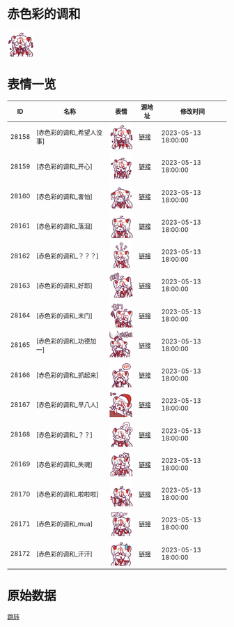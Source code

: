 # 赤色彩的调和

<img src="./cover.png" height="60" alt="cover" />

# 表情一览

|ID|名称|表情|源地址|修改时间|
|----|----|----|----|----|
|28158|[赤色彩的调和_希望人没事]|<img src="./pic/028158_%5B赤色彩的调和_希望人没事%5D.png" height="60" alt="希望人没事"/>|[链接](https://i0.hdslb.com/bfs/garb/ea602e582b89831b5e30e2fc843acf211bc58fb6.png)|2023-05-13 18:00:00|
|28159|[赤色彩的调和_开心]|<img src="./pic/028159_%5B赤色彩的调和_开心%5D.png" height="60" alt="开心"/>|[链接](https://i0.hdslb.com/bfs/garb/e580747ebf4615aaec51e9181ca3db17a5b5d42d.png)|2023-05-13 18:00:00|
|28160|[赤色彩的调和_害怕]|<img src="./pic/028160_%5B赤色彩的调和_害怕%5D.png" height="60" alt="害怕"/>|[链接](https://i0.hdslb.com/bfs/garb/51f33c39f776e35c9405215f8c6ea48f400ed260.png)|2023-05-13 18:00:00|
|28161|[赤色彩的调和_落泪]|<img src="./pic/028161_%5B赤色彩的调和_落泪%5D.png" height="60" alt="落泪"/>|[链接](https://i0.hdslb.com/bfs/garb/ab363510d92e036c998fee4ab5a789bd69f449bd.png)|2023-05-13 18:00:00|
|28162|[赤色彩的调和_？？？]|<img src="./pic/028162_%5B赤色彩的调和_？？？%5D.png" height="60" alt="？？？"/>|[链接](https://i0.hdslb.com/bfs/garb/0e5319cf64408332f8e796e05a1823971701790f.png)|2023-05-13 18:00:00|
|28163|[赤色彩的调和_好耶]|<img src="./pic/028163_%5B赤色彩的调和_好耶%5D.png" height="60" alt="好耶"/>|[链接](https://i0.hdslb.com/bfs/garb/399e3ccc54dfbd48b3b7be20311c3b56706d5573.png)|2023-05-13 18:00:00|
|28164|[赤色彩的调和_末门]|<img src="./pic/028164_%5B赤色彩的调和_末门%5D.png" height="60" alt="末门"/>|[链接](https://i0.hdslb.com/bfs/garb/10bffb190c6a6e93fb96f14487271feee911bfb4.png)|2023-05-13 18:00:00|
|28165|[赤色彩的调和_功德加一]|<img src="./pic/028165_%5B赤色彩的调和_功德加一%5D.png" height="60" alt="功德加一"/>|[链接](https://i0.hdslb.com/bfs/garb/1552a4cbc38457331d167f4352d1696c94654b7f.png)|2023-05-13 18:00:00|
|28166|[赤色彩的调和_抓起来]|<img src="./pic/028166_%5B赤色彩的调和_抓起来%5D.png" height="60" alt="抓起来"/>|[链接](https://i0.hdslb.com/bfs/garb/c2ce4ef2c4765a4f84ae5338c6afd159361175da.png)|2023-05-13 18:00:00|
|28167|[赤色彩的调和_早八人]|<img src="./pic/028167_%5B赤色彩的调和_早八人%5D.png" height="60" alt="早八人"/>|[链接](https://i0.hdslb.com/bfs/garb/9d96e123d5b40086d434b1301323421c11ea6f9f.png)|2023-05-13 18:00:00|
|28168|[赤色彩的调和_？？]|<img src="./pic/028168_%5B赤色彩的调和_？？%5D.png" height="60" alt="？？"/>|[链接](https://i0.hdslb.com/bfs/garb/b7716a341d86ffe7fd71f29d242486fa0354c8f5.png)|2023-05-13 18:00:00|
|28169|[赤色彩的调和_失魂]|<img src="./pic/028169_%5B赤色彩的调和_失魂%5D.png" height="60" alt="失魂"/>|[链接](https://i0.hdslb.com/bfs/garb/5f8c9a90d9f79ffd0ecaa0680fb954df7afb791c.png)|2023-05-13 18:00:00|
|28170|[赤色彩的调和_啦啦啦]|<img src="./pic/028170_%5B赤色彩的调和_啦啦啦%5D.png" height="60" alt="啦啦啦"/>|[链接](https://i0.hdslb.com/bfs/garb/a3fb5192cd3e5bd51d2b198a333fc8369ca5f53a.png)|2023-05-13 18:00:00|
|28171|[赤色彩的调和_mua]|<img src="./pic/028171_%5B赤色彩的调和_mua%5D.png" height="60" alt="mua"/>|[链接](https://i0.hdslb.com/bfs/garb/fbc1e57fbf5fd8ad75c321e54c361180c54903e3.png)|2023-05-13 18:00:00|
|28172|[赤色彩的调和_汗汗]|<img src="./pic/028172_%5B赤色彩的调和_汗汗%5D.png" height="60" alt="汗汗"/>|[链接](https://i0.hdslb.com/bfs/garb/db8a31d197152f3a074cc7be935c00749459cac2.png)|2023-05-13 18:00:00|

# 原始数据

[跳转](./raw.json)

